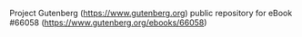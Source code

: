 Project Gutenberg (https://www.gutenberg.org) public repository for
eBook #66058 (https://www.gutenberg.org/ebooks/66058)
